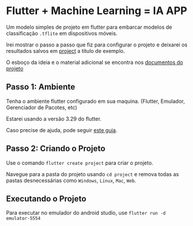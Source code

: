 # Flutter + Machine Learning = IA APP

Um modelo simples de projeto em flutter para embarcar modelos de classificação `.tflite` em dispositivos móveis.

Irei mostrar o passo a passo que fiz para configurar o projeto e deixarei os resultados salvos em [project](./project/) a titulo de exemplo.

O esboço da ideia e o material adicional se encontra nos [documentos do projeto](./docs/)

## Passo 1: Ambiente

Tenha o ambiente flutter configurado em sua maquina. (Flutter, Emulador, Gerenciador de Pacotes, etc)

Estarei usando a versão 3.29 do flutter.

Caso precise de ajuda, pode seguir [este guia](https://github.com/mauriciobenjamin700/flutter-learning).

## Passo 2: Criando o Projeto

Use o comando `flutter create project` para criar o projeto.

Navegue para a pasta do projeto usando `cd project` e remova todas as pastas desnecessárias como `Windows`, `Linux`, `Mac`, `Web`.

## Executando o Projeto

Para executar no emulador do android studio, use `flutter run -d emulator-5554`
